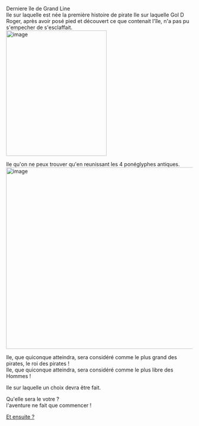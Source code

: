Derniere île de Grand Line  
Ile sur laquelle est née la première histoire de pirate
Ile sur laquelle Gol D Roger, après avoir posé pied et découvert ce que contenait l'île, n'a pas pu s'empecher de s'esclaffait.  
<img width="271" height="339" alt="image" src="https://github.com/user-attachments/assets/1965dd2b-4993-4cc2-b808-4c9de9495efc" />


Ile qu'on ne peux trouver qu'en reunissant les 4 ponéglyphes antiques.  
<img width="826" height="491" alt="image" src="https://github.com/user-attachments/assets/ed20ecf4-8200-4aa3-a60a-ac1f3f3918bc" />  

Ile, que quiconque atteindra, sera considéré comme le plus grand des pirates, le roi des pirates !  
Ile, que quiconque atteindra, sera considéré comme le plus libre des Hommes !  


Ile sur laquelle un choix devra être fait.  

Qu'elle sera le votre ?  
l'aventure ne fait que commencer !  

[Et ensuite ?](https://github.com/Enlawn/TP2---labyrinth/blob/main/Et%20ensuite.md)
